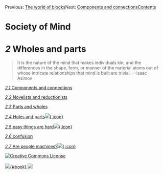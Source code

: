 <div class="chapnav">

<span class="prev">Previous: [The world of
blocks](./som-1.4.html)</span><span class="next">Next: [Components and
connections](./som-2.1.html)</span><span
class="contents">[Contents](index.html)</span>
<div class="titlebar">

Society of Mind
===============

</div>

</div>

*2* Wholes and parts
====================

> It is the nature of the mind that makes individuals kin, and the
> differences in the shape, form, or manner of the material atoms out of
> whose intricate relationships that mind is built are trivial. —Isaac
> Asimov

[*2.1* Components and connections](som-2.1.html)

[*2.2* Novelists and reductionists](som-2.2.html)

[*2.3* Parts and wholes](som-2.3.html)

[*2.4* Holes and parts![](./images/video.png){.icon}](som-2.4.html)

[*2.5* easy things are hard![](./images/video.png){.icon}](som-2.5.html)

[*2.6* confusion](som-2.6.html)

[*2.7* Are people machines?![](./images/video.png){.icon}](som-2.7.html)

<div class="footer">

[![Creative Commons
License](http://i.creativecommons.org/l/by-nc-sa/3.0/80x15.png)](http://creativecommons.org/licenses/by-nc-sa/3.0/deed.en_US)\
\
[![](./images/som_book.jpeg){#book}
![](./images/a_logo_17.gif)](http://www.amazon.com/gp/product/0671657135?ie=UTF8&camp=1789&creativeASIN=0671657135&linkCode=xm2&tag=marvinminsky)

</div>
